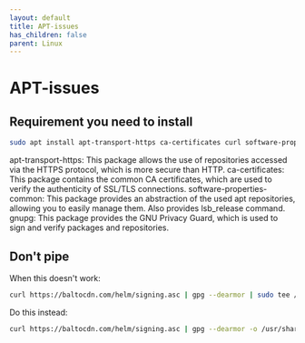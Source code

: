 ```yaml
---
layout: default
title: APT-issues
has_children: false
parent: Linux
---
```


# APT-issues

## Requirement you need to install

```bash
sudo apt install apt-transport-https ca-certificates curl software-properties-common gnupg
```

apt-transport-https: This package allows the use of repositories accessed via the HTTPS protocol, which is more secure than HTTP.
ca-certificates: This package contains the common CA certificates, which are used to verify the authenticity of SSL/TLS connections.
software-properties-common: This package provides an abstraction of the used apt repositories, allowing you to easily manage them. Also provides lsb_release command.
gnupg: This package provides the GNU Privacy Guard, which is used to sign and verify packages and repositories.

## Don't pipe

When this doesn't work:

```bash
curl https://baltocdn.com/helm/signing.asc | gpg --dearmor | sudo tee /usr/share/keyrings/helm.gpg > /dev/null
```

Do this instead:

```bash
curl https://baltocdn.com/helm/signing.asc | gpg --dearmor -o /usr/share/keyrings/helm.gpg
```
